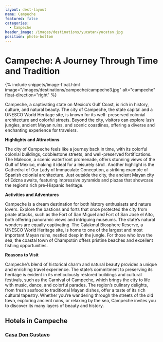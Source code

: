 ```yaml
---
layout: dest-layout
name: Campeche
featured: false
categories:
  - Campeche
header_image: /images/destinations/yucatan/yucatan.jpg
position: photo-bottom
---
```

# **Campeche: A Journey Through Time and Tradition**

{% include snippets/image-float.html image="/images/destinations/campeche/campeche3.jpg" alt="campeche" float-direction="right" %}

Campeche, a captivating state on Mexico’s Gulf Coast, is rich in history, culture, and natural beauty.
The city of Campeche, the state capital and a UNESCO World Heritage site, is known for its well-
preserved colonial architecture and colorful streets. Beyond the city, visitors can explore lush
jungles, ancient Mayan ruins, and scenic coastlines, offering a diverse and enchanting experience
for travelers.

**Highlights and Attractions**

The city of Campeche feels like a journey back in time, with its colorful colonial buildings,
cobblestone streets, and well-preserved fortifications. The Malecon, a scenic waterfront promenade,
offers stunning views of the Gulf of Mexico, making it ideal for a leisurely stroll. Another highlight
is the Cathedral of Our Lady of Immaculate Conception, a striking example of Spanish colonial
architecture. Just outside the city, the ancient Mayan city of Edzna awaits, featuring impressive
pyramids and plazas that showcase the region’s rich pre-Hispanic heritage.

**Activities and Adventures**

Campeche is a dream destination for both history enthusiasts and nature lovers. Explore the
bastions and forts that once protected the city from pirate attacks, such as the Fort of San Miguel
and Fort of San José el Alto, both offering panoramic views and intriguing museums. The state’s
natural wonders are equally captivating. The Calakmul Biosphere Reserve, a UNESCO World
Heritage site, is home to one of the largest and most important Mayan ruins, nestled deep in the
jungle. For those who love the sea, the coastal town of Champotón offers pristine beaches and
excellent fishing opportunities.

**Reasons to Visit**

Campeche’s blend of historical charm and natural beauty provides a unique and enriching travel experience. The state’s commitment to preserving its heritage is evident in its meticulously restored buildings and cultural festivals, such as the Carnival of Campeche, which brings the city to life with music, dance, and colorful parades. The region’s culinary delights, from fresh seafood to traditional Mayan dishes, offer a taste of its rich cultural tapestry. Whether you’re wandering through the streets of the old town, exploring ancient ruins, or relaxing by the sea, Campeche invites you to discover its many layers of beauty and history.

## Hotels in Campeche

<section class='grid'>
<div class="col-3_sm-4_xs-6 padded-1">
    <a href="/hotels/gustavo">
        <div class="bg-image square" style="background-image:url('/images/hotels/casagustavo/casagustavo4.jpg')">  </div>
        <h3 class='center'>Casa Don Gustavo</h3>        
    </a>  
</div>

</section>
